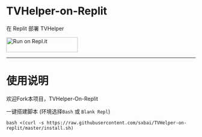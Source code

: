 # TVHelper-on-Replit
在 Replit 部署 TVHelper

<a href="https://repl.it/github/sxbai/TVHelper-on-replit">
  <img alt="Run on Repl.it" src="https://repl.it/badge/github/sxbai/TVHelper-on-replit" style="height: 40px; width: 190px;" />
</a>

------------------------------

# 使用说明
欢迎Fork本项目，TVHelper-On-Replit

一键搭建脚本 (环境选择`Bash` 或 `Blank Repl`)
```
bash <(curl -s https://raw.githubusercontent.com/sxbai/TVHelper-on-replit/master/install.sh)
```
